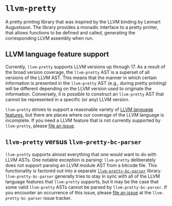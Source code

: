 # `llvm-pretty`

A pretty printing library that was inspired by the LLVM binding by Lennart
Augustsson. The library provides a monadic interface to a pretty printer, that
allows functions to be defined and called, generating the corresponding LLVM
assembly when run.

## LLVM language feature support

Currently, `llvm-pretty` supports LLVM versions up through 17. As a result of
the broad version coverage, the `llvm-pretty` AST is a superset of all versions
of the LLVM AST. This means that the manner in which certain information is
presented in the `llvm-pretty` AST (e.g., during pretty printing) will be
different depending on the LLVM version used to originate the information.
Conversely, it is possible to construct an `llvm-pretty` AST that cannot be
represented in a specific (or any) LLVM version.

`llvm-pretty` strives to support a reasonable variety of [LLVM language
features](https://llvm.org/docs/LangRef.html), but there are places where our
coverage of the LLVM language is incomplete. If you need a LLVM feature that is
not currently supported by `llvm-pretty`, please [file an
issue](https://github.com/elliottt/llvm-pretty/issues/new).

## `llvm-pretty` versus `llvm-pretty-bc-parser`

`llvm-pretty` supports almost everything that one would want to do with LLVM
ASTs. One notable exception is parsing: `llvm-pretty` deliberately does not
support parsing an LLVM module AST from a bitcode file. This functionality is
factored out into a separate
[`llvm-pretty-bc-parser`](https://github.com/GaloisInc/llvm-pretty-bc-parser)
library. `llvm-pretty-bc-parser` generally tries to stay in sync with all of
the LLVM language features that `llvm-pretty` supports, but it may be the case
that some valid `llvm-pretty` ASTs cannot be parsed by `llvm-pretty-bc-parser`.
If you encounter an occurrence of this issue, please [file an
issue](https://github.com/GaloisInc/llvm-pretty-bc-parser/issues/new) at the
`llvm-pretty-bc-parser` issue tracker.
